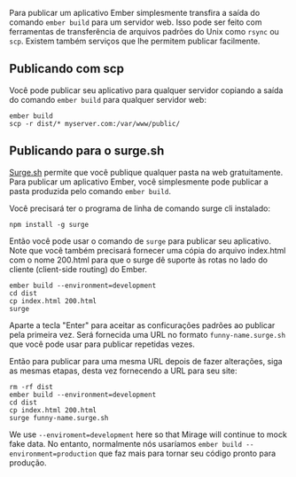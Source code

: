 Para publicar um aplicativo Ember simplesmente transfira a saída do comando `ember build` para um servidor web. Isso pode ser feito com ferramentas de transferência de arquivos padrões do Unix como `rsync` ou `scp`. Existem também serviços que lhe permitem publicar facilmente.

## Publicando com scp

Você pode publicar seu aplicativo para qualquer servidor copiando a saída do comando `ember build` para qualquer servidor web:

```shell
ember build
scp -r dist/* myserver.com:/var/www/public/
```

## Publicando para o surge.sh

[Surge.sh](http://surge.sh/) permite que você publique qualquer pasta na web gratuitamente. Para publicar um aplicativo Ember, você simplesmente pode publicar a pasta produzida pelo comando `ember build`.

Você precisará ter o programa de linha de comando surge cli instalado:

```shell
npm install -g surge
```

Então você pode usar o comando de `surge` para publicar seu aplicativo. Note que você também precisará fornecer uma cópia do arquivo index.html com o nome 200.html para que o surge dê suporte às rotas no lado do cliente (client-side routing) do Ember.

```shell
ember build --environment=development
cd dist
cp index.html 200.html
surge
```

Aparte a tecla "Enter" para aceitar as conficurações padrões ao publicar pela primeira vez. Será fornecida uma URL no formato `funny-name.surge.sh` que você pode usar para publicar repetidas vezes.

Então para publicar para uma mesma URL depois de fazer alterações, siga as mesmas etapas, desta vez fornecendo a URL para seu site:

```shell
rm -rf dist
ember build --environment=development
cd dist
cp index.html 200.html
surge funny-name.surge.sh
```

We use `--enviroment=development` here so that Mirage will continue to mock fake data. No entanto, normalmente nós usaríamos `ember build --environment=production` que faz mais para tornar seu código pronto para produção.